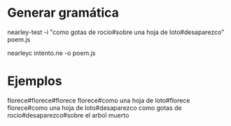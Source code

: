 # Generar gramática
nearley-test -i "como gotas de rocío#sobre una hoja de loto#desaparezco" poem.js

nearleyc intento.ne -o poem.js


# Ejemplos
florece#florece#florece
florece#como una hoja de loto#florece
florece#como una hoja de loto#desaparezco
como gotas de rocio#desaparezco#sobre el arbol muerto
